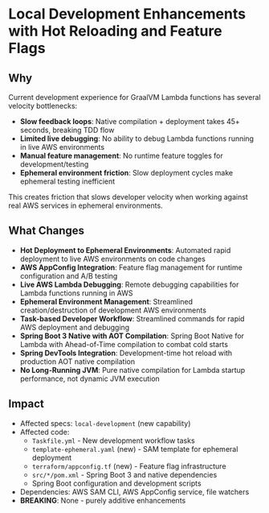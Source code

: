 # Local Development Enhancements with Hot Reloading and Feature Flags

## Why

Current development experience for GraalVM Lambda functions has several velocity bottlenecks:
- **Slow feedback loops**: Native compilation + deployment takes 45+ seconds, breaking TDD flow
- **Limited live debugging**: No ability to debug Lambda functions running in live AWS environments
- **Manual feature management**: No runtime feature toggles for development/testing
- **Ephemeral environment friction**: Slow deployment cycles make ephemeral testing inefficient

This creates friction that slows developer velocity when working against real AWS services in ephemeral environments.

## What Changes

- **Hot Deployment to Ephemeral Environments**: Automated rapid deployment to live AWS environments on code changes
- **AWS AppConfig Integration**: Feature flag management for runtime configuration and A/B testing
- **Live AWS Lambda Debugging**: Remote debugging capabilities for Lambda functions running in AWS
- **Ephemeral Environment Management**: Streamlined creation/destruction of development AWS environments
- **Task-based Developer Workflow**: Streamlined commands for rapid AWS deployment and debugging
- **Spring Boot 3 Native with AOT Compilation**: Spring Boot Native for Lambda with Ahead-of-Time compilation to combat cold starts
- **Spring DevTools Integration**: Development-time hot reload with production AOT native compilation
- **No Long-Running JVM**: Pure native compilation for Lambda startup performance, not dynamic JVM execution

## Impact

- Affected specs: `local-development` (new capability)
- Affected code:
  - `Taskfile.yml` - New development workflow tasks
  - `template-ephemeral.yaml` (new) - SAM template for ephemeral deployment
  - `terraform/appconfig.tf` (new) - Feature flag infrastructure
  - `src/*/pom.xml` - Spring Boot 3 and native dependencies
  - Spring Boot configuration and development scripts
- Dependencies: AWS SAM CLI, AWS AppConfig service, file watchers
- **BREAKING**: None - purely additive enhancements